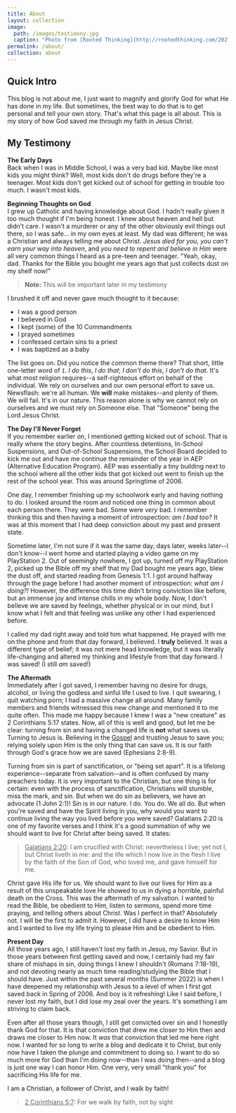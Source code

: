 ```yaml
---
title: About
layout: collection
image:
  path: /images/testimony.jpg
  caption: "Photo from [Rooted Thinking](http://rootedthinking.com/2021/10/07/sharing-your-testimony)"
permalink: /about/
collection: about
---
```


## Quick Intro
This blog is not about me, I just want to magnify and glorify God for what He has done in my life. But sometimes, the best way to do that is to get personal and tell your own story. That's what this page is all about. This is my story of how God saved me through my faith in Jesus Christ. 

## My Testimony
**The Early Days**<br>
Back when I was in Middle School, I was a very bad kid. Maybe like most kids you might think? Well, most kids don't do drugs before they're a teenager. Most kids don't get kicked out of school for getting in trouble too much. I wasn't most kids. 

**Beginning Thoughts on God**<br>
I grew up Catholic and having knowledge about God. I hadn't really given it too much thought if I'm being honest. I knew about heaven and hell but didn't care. I wasn't a murderer or any of the other obviously evil things out there, so I was safe... in my own eyes at least. My dad was different; he was a Christian and always telling me about Christ. *Jesus died for you*, *you can't earn your way into heaven*, and *you need to repent and believe in Him* were all very common things I heard as a pre-teen and teenager. "Yeah, okay, dad. Thanks for the Bible you bought me years ago that just collects dust on my shelf now!"

> __Note:__ This will be important later in my testimony

I brushed it off and never gave much thought to it because:

* I was a good person
* I believed in God
* I kept (some) of the 10 Commandments
* I prayed sometimes
* I confessed certain sins to a priest
* I was baptized as a baby

The list goes on. Did you notice the common theme there? That short, little one-letter word of `I`. *I do this*, *I do that*; *I don't do this*, *I don't do that*. It's what most religion requires--a self-righteous effort on behalf of the individual. We rely on ourselves and our own personal effort to save us. Newsflash: we're all human. We **will** make mistakes--and plenty of them. We will fail. It's in our nature. This reason alone is why we cannot rely on ourselves and we must rely on Someone else. That "Someone" being the Lord Jesus Christ.

**The Day I'll Never Forget**<br>
If you remember earlier on, I mentioned getting kicked out of school. That is really where the story begins. After countless detentions, In-School Suspensions, and Out-of-School Suspensions, the School Board decided to kick me out and have me continue the remainder of the year in AEP (Alternative Education Program). AEP was essentially a tiny building next to the school where all the other kids that got kicked out went to finish up the rest of the school year. This was around Springtime of 2006.

One day, I remember finishing up my schoolwork early and having nothing to do. I looked around the room and noticed one thing in common about each person there. They were bad. Some were *very* bad. I remember thinking this and then having a moment of introspection: *am I bad too?* It was at this moment that I had deep conviction about my past and present state.

Sometime later, I'm not sure if it was the same day, days later, weeks later--I don't know--I went home and started playing a video game on my PlayStation 2. Out of seemingly nowhere, I got up, turned off my PlayStation 2, picked up the Bible off my shelf that my Dad bought me years ago, blew the dust off, and started reading from Genesis 1:1. I got around halfway through the page before I had another moment of introspection: *what am I doing?!* However, the difference this time didn't bring conviction like before, but an immense joy and intense chills in my whole body. Now, I don't believe we are saved by feelings, whether physical or in our mind, but I know what I felt and that feeling was unlike any other I had experienced before.

I called my dad right away and told him what happened. He prayed with me on the phone and from that day forward, I believed. I **truly** believed. It was a different type of belief; it was not mere head knowledge, but it was literally life-changing and altered my thinking and lifestyle from that day forward. I was saved! (I still *am* saved!)

**The Aftermath**<br>
Immediately after I got saved, I remember having no desire for drugs, alcohol, or living the godless and sinful life I used to live. I quit swearing, I quit watching porn; I had a massive change all around. Many family members and friends witnessed this new change and mentioned it to me quite often. This made me happy because I knew I was a "new creature" as 2 Corinthians 5:17 states. Now, all of this is well and good, but let me be clear: turning from sin and having a changed life is **not** what saves us. Turning to Jesus is. Believing in the [Gospel](https://jwashek.github.io/salvation/gospel/what-is-the-gospel/) and trusting Jesus to save you; relying solely upon Him is the only thing that can save us. It is our faith through God's grace how we are saved (Ephesians 2:8-9). 

Turning from sin is part of sanctification, or "being set apart". It is a lifelong experience--separate from salvation--and is often confused by many preachers today. It is very important to the Christian, but one thing is for certain: even with the process of sanctification, Christians will stumble, miss the mark, and sin. But when we do sin as believers, we have an advocate (1 John 2:1)! Sin is in our nature. I do. You do. We all do. But when you're saved and have the Spirit living in you, why would you want to continue living the way you lived before you were saved? Galatians 2:20 is one of my favorite verses and I think it's a good summation of why we should want to live for Christ after being saved. It states:

> <u>Galatians 2:20</u>: I am crucified with Christ: nevertheless I live; yet not I, but Christ liveth in me: and the life which I now live in the flesh I live by the faith of the Son of God, who loved me, and gave himself for me.
  
Christ gave His life for us. We should want to live our lives for Him as a result of this unspeakable love He showed to us in dying a horrible, painful death on the Cross. This was the aftermath of my salvation. I wanted to read the Bible, be obedient to Him, listen to sermons, spend more time praying, and telling others about Christ. Was I perfect in that? Absolutely not. I will be the first to admit it. However, I did have a desire to know Him and I wanted to live my life trying to please Him and be obedient to Him. 

**Present Day**<br>
All those years ago, I still haven't lost my faith in Jesus, my Savior. But in those years between first getting saved and now, I certainly had my fair share of mishaps in sin, doing things I knew I shouldn't (Romans 7:18-19), and not devoting nearly as much time reading/studying the Bible that I should have. Just within the past several months (Summer 2022) is when I have deepened my relationship with Jesus to a level of when I first got saved back in Spring of 2006. And boy is it refreshing! Like I said before, I never lost my faith, but I did lose my zeal over the years. It's something I am striving to claim back. 

Even after all those years though, I still get convicted over sin and I honestly thank God for that. It is that conviction that drew me closer to Him then and draws me closer to Him now. It *was* that conviction that led me here right now. I wanted for so long to write a blog and dedicate it to Christ, but only now have I taken the plunge and commitment to doing so. I want to do so much more for God than I'm doing now--than I was doing then--and a blog is just one way I can honor Him. One very, very small "thank you" for sacrificing His life for me.

I am a Christian, a follower of Christ, and I walk by faith!

> <u>2 Corinthians 5:7</u>: For we walk by faith, not by sight
